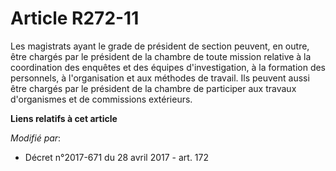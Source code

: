 # Article R272-11

Les magistrats ayant le grade de président de section peuvent, en outre, être chargés par le président de la chambre de toute
mission relative à la coordination des enquêtes et des équipes d'investigation, à la formation des personnels, à
l'organisation et aux méthodes de travail. Ils peuvent aussi être chargés par le président de la chambre de participer aux
travaux d'organismes et de commissions extérieurs.

**Liens relatifs à cet article**

_Modifié par_:

  - Décret n°2017-671 du 28 avril 2017 - art. 172
